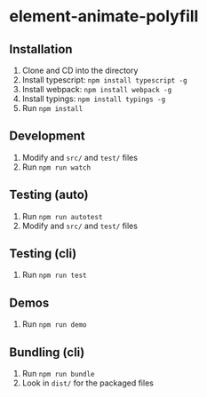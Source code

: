# element-animate-polyfill

## Installation
1. Clone and CD into the directory
1. Install typescript: `npm install typescript -g`
1. Install webpack: `npm install webpack -g`
1. Install typings: `npm install typings -g`
1. Run `npm install`

## Development
1. Modify and `src/` and `test/` files 
1. Run `npm run watch`

## Testing (auto)
1. Run `npm run autotest`
1. Modify and `src/` and `test/` files 

## Testing (cli)
1. Run `npm run test`

## Demos
1. Run `npm run demo`

## Bundling (cli)
1. Run `npm run bundle`
1. Look in `dist/` for the packaged files
